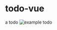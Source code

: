 # todo-vue
a todo
![example todo](https://user-images.githubusercontent.com/73894426/215440316-f1b1619f-b9f6-4873-a672-24b67f006f60.png)
